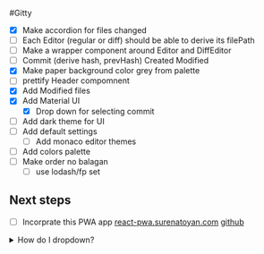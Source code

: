 #Gitty

- [x] Make accordion for files changed
- [ ] Each Editor (regular or diff) should be able to derive its filePath
- [ ] Make a wrapper component around Editor and DiffEditor
- [ ] Commit (derive hash, prevHash) Created Modified
- [x] Make paper background color grey from palette
- [ ] prettify Header compomnent
- [x] Add Modified files
- [x] Add Material UI
  - [x] Drop down for selecting commit
- [ ] Add dark theme for UI
- [ ] Add default settings
  - [ ] Add monaco editor themes
- [ ] Add colors palette
- [ ] Make order no balagan
  - [ ] use lodash/fp set

## Next steps

- [ ] Incorprate this PWA app [react-pwa.surenatoyan.com](https://react-pwa.surenatoyan.com/page-2) [github](https://github.com/suren-atoyan/react-pwa)

<details>
<summary>How do I dropdown?</summary>
<br>
This is how you dropdown.
<br><br>
<pre>
&lt;details&gt;
&lt;summary&gt;How do I dropdown?&lt;&#47;summary&gt;
&lt;br&gt;
This is how you dropdown.
&lt;&#47;details&gt;
</pre>
</details>

